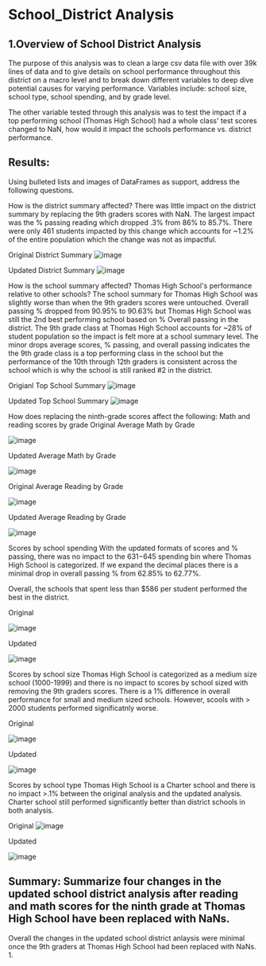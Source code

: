 # School_District Analysis
## 1.Overview of School District Analysis
The purpose of this analysis was to clean a large csv data file with over 39k lines of data and to give details on school performance throughout this district on a macro level and to break down different variables to deep dive potential causes for varying performance. Variables include: school size, school type, school spending, and by grade level. 

The other variable tested through this analysis was to test the impact if a top performing school (Thomas High School) had a whole class' test scores changed to NaN, how would it impact the schools performance vs. district performance.


## Results: 
 Using bulleted lists and images of DataFrames as support, address the following questions.

How is the district summary affected?
There was little impact on the district summary by replacing the 9th graders scores with NaN.  The largest impact was the % passing reading which dropped .3% from 86% to 85.7%.  There were only 461 students impacted by this change which accounts for ~1.2% of the entire population which the change was not as impactful.

Original District Summary
![image](https://user-images.githubusercontent.com/107078763/177802891-76f5f8a5-194a-4df3-b665-10e39f3fdd4f.png)

Updated District Summary
![image](https://user-images.githubusercontent.com/107078763/177803301-72cd185b-d4f8-4487-84e1-3931557c7c74.png)

How is the school summary affected? Thomas High School's performance relative to other schools?
The school summary for Thomas High School was slightly worse than when the 9th graders scores were untouched. Overall passing % dropped from 90.95% to 90.63% but Thomas High School was still the 2nd best performing school based on % Overall passing in the district.  The 9th grade class at Thomas High School accounts for ~28% of student population so the impact is felt more at a school summary level.  The minor drops average scores, % passing, and overall passing indicates the the 9th grade class is a top performing class in the school but the performance of the 10th through 12th graders is consistent across the school which is why the school is still ranked #2 in the district.

Origianl Top School Summary
![image](https://user-images.githubusercontent.com/107078763/177804782-334af187-ca66-4619-a619-d599c86b8a1b.png)

Updated Top School Summary
![image](https://user-images.githubusercontent.com/107078763/177805037-862e73b5-8142-4aa3-aae2-8571b0d6e28f.png)


How does replacing the ninth-grade scores affect the following:
Math and reading scores by grade
Original Average Math by Grade

![image](https://user-images.githubusercontent.com/107078763/177808232-f7594a77-8ca5-47ed-b698-8d722698c43c.png)

Updated Average Math by Grade

![image](https://user-images.githubusercontent.com/107078763/177808528-78eca2d0-bad3-44b0-8933-414bf0f13a37.png)


Original Average Reading by Grade


![image](https://user-images.githubusercontent.com/107078763/177809410-6d8609ac-6638-4a3b-9fce-9ef81127094b.png)


Updated Average Reading by Grade


![image](https://user-images.githubusercontent.com/107078763/177809589-de9bdf77-6df4-4957-a883-d84ce90bd637.png)


Scores by school spending
With the updated formats of scores and % passing, there was no impact to the $631-$645 spending bin where Thomas High School is categorized.  If we expand the decimal places there is a minimal drop in overall passing % from 62.85% to 62.77%. 

Overall, the schools that spent less than $586 per student performed the best in the district.

Original 

![image](https://user-images.githubusercontent.com/107078763/177811724-613cd6aa-73ff-4950-bb9b-5cfacd6e15a1.png)

Updated

![image](https://user-images.githubusercontent.com/107078763/177812072-42140b4d-6007-41b0-ab86-f47ede04bdca.png)

Scores by school size
Thomas High School is categorized as a medium size school (1000-1999) and there is no impact to scores by school sized with removing the 9th graders scores. There is a 1% difference in overall performance for small and medium sized schools. However, scools with > 2000 students performed significatnly worse. 

Original

![image](https://user-images.githubusercontent.com/107078763/177813579-12c97530-7825-4ead-b9d2-b71f0b8b7f40.png)


Updated

![image](https://user-images.githubusercontent.com/107078763/177813330-ae2cbf3f-2d52-462d-b241-e334a2cd17be.png)




Scores by school type
Thomas High School is a Charter school and there is no impact >.1% between the original analysis and the updated analysis. Charter school still performed significantly better than district schools in both analysis.

Original
![image](https://user-images.githubusercontent.com/107078763/177814114-bc3b34c2-3069-4b86-9595-799d63d11ea2.png)

Updated

![image](https://user-images.githubusercontent.com/107078763/177814269-e49864fa-7963-4971-aff4-cedbd7c7f994.png)


## Summary: Summarize four changes in the updated school district analysis after reading and math scores for the ninth grade at Thomas High School have been replaced with NaNs.
Overall the changes in the updated school district anlaysis were minimal once the 9th graders at Thomas High School had been replaced with NaNs.
1. 

